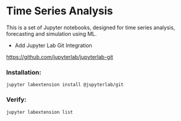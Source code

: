 # Time Series Analysis
This is a set of Jupyter notebooks, designed for time series analysis, forecasting and simulation using ML.

- Add Jupyter Lab Git Integration 

https://github.com/jupyterlab/jupyterlab-git

### Installation:
	jupyter labextension install @jupyterlab/git

### Verify:
	jupyter labextension list

